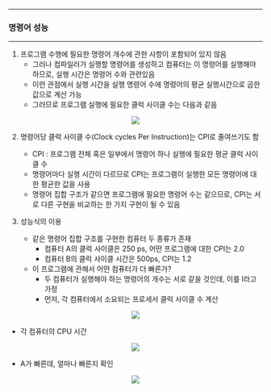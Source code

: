 -----
### 명령어 성능
-----
1. 프로그램 수행에 필요한 명령어 개수에 관한 사항이 포함되어 있지 않음
   - 그러나 컴파일러가 실행할 명령어를 생성하고 컴퓨터는 이 명령어를 실행해야 하므로, 실행 시간은 명령어 수와 관련있음
   - 이런 관점에서 실행 시간을 실행 명령어 수에 명령어의 평균 실행시간으로 곱한 값으로 계산 가능
   - 그러므로 프로그램 실행에 필요한 클럭 사이클 수는 다음과 같음
<div align="center">
<img src="https://github.com/user-attachments/assets/40a89fa8-309c-4c7e-a88f-57ab0cdb5876">
</div>

2. 명령어당 클럭 사이클 수(Clock cycles Per Instruction)는 CPI로 줄여쓰기도 함
   - CPI : 프로그램 전체 혹은 일부에서 명령어 하나 실행에 필요한 평균 클럭 사이클 수
   - 명령어마다 실행 시간이 다르므로 CPI는 프로그램이 실행한 모든 명령어에 대한 평균한 값을 사용
   - 명령어 집합 구조가 같으면 프로그램에 필요한 명령어 수는 같으므로, CPI는 서로 다른 구현을 비교하는 한 가지 구현이 될 수 있음

3. 성능식의 이용
   - 같은 명령어 집합 구조를 구현한 컴퓨터 두 종류가 존재
     + 컴퓨터 A의 클럭 사이클은 250 ps, 어떤 프로그램에 대한 CPI는 2.0
     + 컴퓨터 B의 클럭 사이클 시간은 500ps, CPI는 1.2
    - 이 프로그램에 관해서 어떤 컴퓨터가 더 빠른가?
      + 두 컴퓨터가 실행해야 하는 명령어의 개수는 서로 같을 것인데, 이를 I라고 가정
      + 먼저, 각 컴퓨터에서 소요되는 프로세서 클럭 사이클 수 계산
<div align="center">
<img src="https://github.com/user-attachments/assets/65f258c8-cea2-4943-9c19-ab0b4ea061f6">
</div>

   - 각 컴퓨터의 CPU 시간
<div align="center">
<img src="https://github.com/user-attachments/assets/bcbd83b2-d21e-4626-a8ad-107b2d3f3377">
</div>

   - A가 빠른데, 얼마나 빠른지 확인
<div align="center">
<img src="https://github.com/user-attachments/assets/25c3bf1a-8e68-4d1e-9392-2590122ffe73">
</div>
